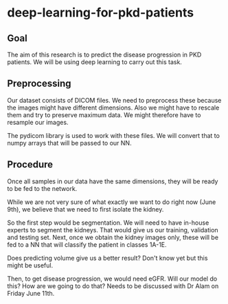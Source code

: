 # deep-learning-for-pkd-patients

## Goal
The aim of this research is to predict the disease progression in PKD patients. We will be using deep learning to carry out this task.

## Preprocessing
Our dataset consists of DICOM files. We need to preprocess these because the images might have different dimensions. Also we might have to rescale them and try to preserve maximum data. We might therefore have to resample our images. 

The pydicom library is used to work with these files. We will convert that to numpy arrays that will be passed to our NN.

## Procedure
Once all samples in our data have the same dimensions, they will be ready to be fed to the network.

While we are not very sure of what exactly we want to do right now (June 9th), we believe that we need to first isolate the kidney. 

So the first step would be segmentation. We will need to have in-house experts to segment the kidneys. That would give us our training, validation and testing set.
Next, once we obtain the kidney images only, these will be fed to a NN that will classify the patient in classes 1A-1E. 

Does predicting volume give us a better result? Don't know yet but this might be useful.

Then, to get disease progression, we would need eGFR. Will our model do this? How are we going to do that? Needs to be discussed with Dr Alam on Friday June 11th.
